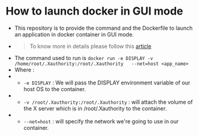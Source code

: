 # How to launch docker in GUI mode
* This repository is to provide the command and the Dockerfile to launch an application in docker container in GUI mode. 
* > To know more in details please follow this [article]()
* The command used to run is `docker run -e DISPLAY -v /home/root/.Xauthority:/root/.Xauthority   --net=host <app_name>`
* Where :
* - `-e DISPLAY` : We will pass the DISPLAY environment variable of our host OS to the container.
* - `-v /root/.Xauthority:/root/.Xauthority` : will attach the volume of the X server which is in /root/.Xauthority to the container.
*  - `--net=host` : will specify the network we're going to use in our container.
